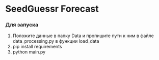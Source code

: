 # SeedGuessr Forecast
### Для запуска
1. Положите данные в папку Data и пропишите пути к ним в файле data_processing.py в функции load_data
2. pip install requirements
3. python main.py